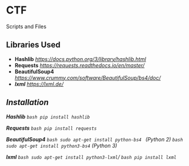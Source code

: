 # CTF
Scripts and Files


## Libraries Used
*	<strong>Hashlib</strong>						<i>https://docs.python.org/3/library/hashlib.html</i>
*	<strong>Requests</strong>						<i>https://requests.readthedocs.io/en/master/</i>
*	<strong>BeautifulSoup4</strong>			<i>https://www.crummy.com/software/BeautifulSoup/bs4/doc/<i>
  * <strong>lxml</strong>								<i>https://lxml.de/</i>

<h2>Installation</h2>

**Hashlib**
```bash pip install hashlib ```

**Requests**
```bash pip install requests```

**BeautifulSoup4**
```bash sudo apt-get install python-bs4 ``` (Python 2)
```bash sudo apt-get install python3-bs4``` (Python 3)


**lxml**
```bash sudo apt-get install python3-lxml```/
```bash pip install lxml```


